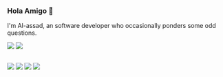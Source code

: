 ### Hola Amigo 🤣   

I'm Al-assad, an software developer who occasionally ponders some odd questions.  
 
<div>
 <span>
  <img src="https://github-readme-stats.vercel.app/api?username=al-assad&show_icons=true" align="top"/>
  <img src="https://github-readme-stats.vercel.app/api/top-langs/?username=al-assad&hide=css,html&langs_count=8&layout=compact" align="top"/>
 </span>
</div>
<br/>

<!--
<div>
  <img src="https://github4life.herokuapp.com/al-assad.gif?z=6" align="middle" />
</div>
-->

<a href="https://twitter.com/Alassad_dev"><img src="https://img.shields.io/badge/Twitter-@Alassad__dev-blue?style=flat&logo=twitter" /></a>
<a href="https://t.me/alassad_dev"><img src="https://img.shields.io/badge/Telegram-@alassad__dev-orange?style=flat&logo=telegram" /></a>
<a href="https://yulinying.notion.site"><img src="https://img.shields.io/badge/Notion-Al--assad's_Blog-red?style=flat&logo=notion" /></a>
<a href="https://yulinying.notion.site/Notes-0dbfb98e35034fd5ba4a21cea8006145"><img src="https://img.shields.io/badge/Notion-Al--assad's_Note-yellow?style=flat&logo=notion" /></a>
